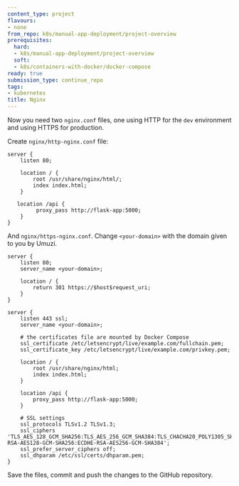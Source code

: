 ```yaml
---
content_type: project
flavours:
- none
from_repo: k8s/manual-app-deployment/project-overview
prerequisites:
  hard:
  - k8s/manual-app-deployment/project-overview
  soft:
  - k8s/containers-with-docker/docker-compose
ready: true
submission_type: continue_repo
tags:
- kubernetes
title: Nginx
---
```


Now you need two `nginx.conf` files, one using HTTP for the `dev` environment and using HTTPS for production.

Create `nginx/http-nginx.conf` file:

```
server {
    listen 80;
    
    location / {
        root /usr/share/nginx/html/;
        index index.html;
    }

   location /api {
         proxy_pass http://flask-app:5000; 
    }
}
```

And `nginx/https-nginx.conf`. Change `<your-domain>` with the domain given to you by Umuzi.

```
server {
    listen 80;
    server_name <your-domain>;

    location / {
        return 301 https://$host$request_uri;
    }
}

server {
    listen 443 ssl;
    server_name <your-domain>;

    # the certificates file are mounted by Docker Compose
    ssl_certificate /etc/letsencrypt/live/example.com/fullchain.pem;
    ssl_certificate_key /etc/letsencrypt/live/example.com/privkey.pem;

    location / {
        root /usr/share/nginx/html;
        index index.html;
    }

    location /api {
        proxy_pass http://flask-app:5000;
    }

    # SSL settings
    ssl_protocols TLSv1.2 TLSv1.3;
    ssl_ciphers 'TLS_AES_128_GCM_SHA256:TLS_AES_256_GCM_SHA384:TLS_CHACHA20_POLY1305_SHA256:ECDHE-RSA-AES128-GCM-SHA256:ECDHE-RSA-AES256-GCM-SHA384';
    ssl_prefer_server_ciphers off;
    ssl_dhparam /etc/ssl/certs/dhparam.pem;
}
```

Save the files, commit and push the changes to the GitHub repository.